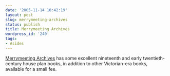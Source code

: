 ```yaml
---
date: '2005-11-14 10:42:19'
layout: post
slug: merrymeeting-archives
status: publish
title: Merrymeeting Archives
wordpress_id: '240'
tags:
- Asides
---
```


[Merrymeeting Archives](http://www.housemouse.net/) has some excellent nineteenth and early twentieth-century house plan books, in addition to other Victorian-era books, available for a small fee.

